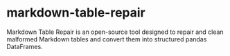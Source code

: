 # markdown-table-repair
Markdown Table Repair is an open-source tool designed to repair and clean malformed Markdown tables and convert them into structured pandas DataFrames.
